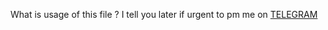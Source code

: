 What is usage of this file ?
 I tell you later if urgent to pm me on
     [TELEGRAM](https://t.me/MASTERBOT22)

